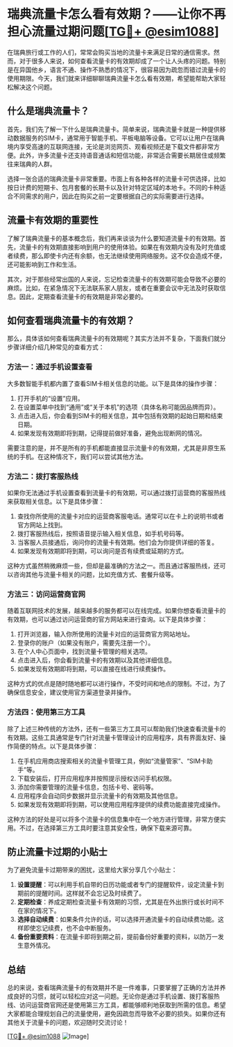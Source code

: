 # 瑞典流量卡怎么看有效期？——让你不再担心流量过期问题[[TG💪+ @esim1088](https://t.me/s/esim1088)]

在瑞典旅行或工作的人们，常常会购买当地的流量卡来满足日常的通信需求。然而，对于很多人来说，如何查看流量卡的有效期却成了一个让人头疼的问题。特别是在异国他乡，语言不通、操作不熟悉的情况下，很容易因为疏忽而错过流量卡的使用期限。今天，我们就来详细聊聊瑞典流量卡怎么看有效期，希望能帮助大家轻松解决这个问题。

## 什么是瑞典流量卡？

首先，我们先了解一下什么是瑞典流量卡。简单来说，瑞典流量卡就是一种提供移动数据服务的SIM卡，通常用于智能手机、平板电脑等设备。它可以让用户在瑞典境内享受高速的互联网连接，无论是浏览网页、观看视频还是下载文件都非常方便。此外，许多流量卡还支持语音通话和短信功能，非常适合需要长期居住或频繁往来瑞典的人群。

选择一张合适的瑞典流量卡非常重要。市面上有各种各样的流量卡可供选择，比如按日计费的短期卡、包月套餐的长期卡以及针对特定区域的本地卡。不同的卡种适合不同需求的用户，因此在购买之前一定要根据自己的实际需要进行选择。

## 流量卡有效期的重要性

了解了瑞典流量卡的基本概念后，我们再来谈谈为什么要知道流量卡的有效期。首先，流量卡的有效期直接影响到用户的使用体验。如果在有效期内没有及时充值或者续费，那么即使卡内还有余额，也无法继续使用网络服务。这不仅会造成不便，还可能影响到工作和生活。

其次，对于那些经常出国的人来说，忘记检查流量卡的有效期可能会导致不必要的麻烦。比如，在紧急情况下无法联系家人朋友，或者在重要会议中无法及时获取信息。因此，定期查看流量卡的有效期是非常必要的。

## 如何查看瑞典流量卡的有效期？

那么，具体该如何查看瑞典流量卡的有效期呢？其实方法并不复杂，下面我们就分步骤详细介绍几种常见的查看方式：

### 方法一：通过手机设置查看

大多数智能手机都内置了查看SIM卡相关信息的功能。以下是具体的操作步骤：

1. 打开手机的“设置”应用。
2. 在设置菜单中找到“通用”或“关于本机”的选项（具体名称可能因品牌而异）。
3. 点击进入后，你会看到SIM卡的相关信息，其中包括有效期的起始日期和结束日期。
4. 如果发现有效期即将到期，记得提前做好准备，避免出现断网的情况。

需要注意的是，并不是所有的手机都能直接显示流量卡的有效期，尤其是非原生系统的手机。在这种情况下，我们可以尝试其他方法。

### 方法二：拨打客服热线

如果你无法通过手机设置查看到流量卡的有效期，可以通过拨打运营商的客服热线来获取相关信息。以下是具体步骤：

1. 查找你所使用的流量卡对应的运营商客服电话。通常可以在卡上的说明书或者官方网站上找到。
2. 拨打客服热线后，按照语音提示输入相关信息，如手机号码等。
3. 当客服人员接通后，询问你的流量卡有效期。他们会为你提供详细的答复。
4. 如果发现有效期即将到期，可以询问是否有续费或延期的方式。

这种方式虽然稍微麻烦一些，但却是最准确的方法之一。而且通过客服热线，还可以咨询其他与流量卡相关的问题，比如充值方式、套餐升级等。

### 方法三：访问运营商官网

随着互联网技术的发展，越来越多的服务都可以在线完成。如果你想查看流量卡的有效期，也可以通过访问运营商的官方网站来进行查询。以下是具体步骤：

1. 打开浏览器，输入你所使用的流量卡对应的运营商官方网站地址。
2. 登录你的账户（如果没有账户，需要先注册一个）。
3. 在个人中心页面中，找到流量卡管理的相关选项。
4. 点击进入后，你会看到流量卡的有效期以及其他详细信息。
5. 如果发现有效期即将到期，可以直接在线进行续费操作。

这种方式的优点是随时随地都可以进行操作，不受时间和地点的限制。不过，为了确保信息安全，建议使用官方渠道登录并操作。

### 方法四：使用第三方工具

除了上述三种传统的方法外，还有一些第三方工具可以帮助我们快速查看流量卡的有效期。这些工具通常是专门针对流量卡管理设计的应用程序，具有界面友好、操作简便的特点。以下是具体步骤：

1. 在手机应用商店搜索相关的流量卡管理工具，例如“流量管家”、“SIM卡助手”等。
2. 下载安装后，打开应用程序并按照提示授权访问手机权限。
3. 添加你需要管理的流量卡信息，包括卡号、密码等。
4. 应用程序会自动同步数据并显示流量卡的有效期及其他信息。
5. 如果发现有效期即将到期，可以使用应用程序提供的续费功能直接完成操作。

这种方法的好处是可以将多个流量卡的信息集中在一个地方进行管理，非常方便实用。不过，在选择第三方工具时要注意其安全性，确保下载来源可靠。

## 防止流量卡过期的小贴士

为了避免流量卡过期带来的困扰，这里给大家分享几个小贴士：

1. **设置提醒**：可以利用手机自带的日历功能或者专门的提醒软件，设定流量卡到期前的提醒时间。这样就不会忘记及时续费了。
2. **定期检查**：养成定期检查流量卡有效期的习惯，尤其是在外出旅行或长时间不在家的情况下。
3. **选择自动续费**：如果条件允许的话，可以选择开通流量卡的自动续费功能。这样即使忘记续费，也不会中断服务。
4. **备份重要资料**：在流量卡即将到期之前，提前备份好重要的资料，以防万一发生意外情况。

## 总结

总的来说，查看瑞典流量卡的有效期并不是一件难事，只要掌握了正确的方法并养成良好的习惯，就可以轻松应对这一问题。无论你是通过手机设置、拨打客服热线、访问运营商官网还是使用第三方工具，都能够顺利地获取到所需的信息。希望大家都能合理规划自己的流量使用，避免因疏忽而导致不必要的损失。如果你还有其他关于流量卡的问题，欢迎随时交流讨论！

[[TG💪+ @esim1088](https://t.me/s/esim1088) ![Image](https://i.postimg.cc/4NQfJmqS/Snipaste-2025-05-13-00-14-12.png)]